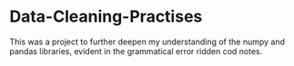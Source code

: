 # Data-Cleaning-Practises
This was a project to further deepen my understanding of the numpy and pandas libraries, evident in the grammatical error ridden cod notes. 
